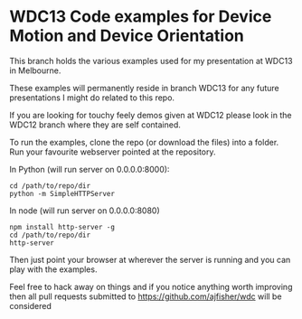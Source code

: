 # WDC13 Code examples for Device Motion and Device Orientation

This branch holds the various examples used for my presentation at WDC13 in
Melbourne.

These examples  will permanently reside in branch WDC13 for any future
presentations I might do related to this repo.

If you are looking for touchy feely demos given at WDC12 please look in the WDC12
branch where they are self contained.

To run the examples, clone the repo (or download the files) into a folder. Run
your favourite webserver pointed at the repository.

In Python (will run server on 0.0.0.0:8000):

    cd /path/to/repo/dir
    python -m SimpleHTTPServer



In node (will run server on 0.0.0.0:8080)

    npm install http-server -g 
    cd /path/to/repo/dir
    http-server

Then just point your browser at wherever the server is running and you can
play with the examples.

Feel free to hack away on things and if you notice anything worth improving then
all pull requests submitted to https://github.com/ajfisher/wdc will be considered



